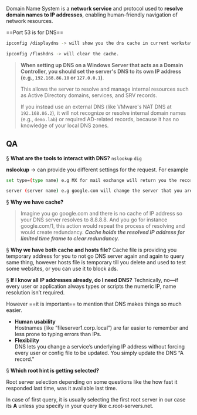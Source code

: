Domain Name System is a **network service** and protocol used to **resolve domain names to IP addresses**, enabling human-friendly navigation of network resources. 

==Port 53 is for DNS==

```bash
ipconfig /displaydns -> will show you the dns cache in current workstation.

ipconfig /flushdns -> will clear the cache.
```


> **When setting up DNS on a Windows Server that acts as a Domain Controller, you should set the server's DNS to its own IP address (e.g., `192.168.86.10` or `127.0.0.1`)**.
> 
> This allows the server to resolve and manage internal resources such as Active Directory domains, services, and SRV records.
> 
> If you instead use an external DNS (like VMware's NAT DNS at `192.168.86.2`), it will not recognize or resolve internal domain names (e.g., `demo.lab`) or required AD-related records, because it has no knowledge of your local DNS zones.


## QA


§ **What are the tools to interact with DNS?**
`nslookup`
`dig`


**nslookup** -> can provide you different settings for the request. For example
```bash
set type=(type name) e.g MX for mail exchange will return you the records about mail exchange.

server (server name) e.g google.com will change the server that you are doing dns query from.
```

§ **Why we have cache?**
>Imagine you go google.com and there is no cache of IP address so your DNS server resolves to 8.8.8.8.
  And you go for instance google.com/1, this action would repeat the process of resolving and would create redundancy.
  ***Cache holds the resolved IP address for limited time frame to clear redundancy.***


§ **Why we have both cache and hosts file?**
Cache file is providing you temporary address for you to not go DNS server again and again to query same thing, however hosts file is temporary till you delete and used to test some websites, or you can use it to block ads.

§ **If I know all IP addresses already, do I need DNS?**
    Technically, no—if every user or application always types or scripts the numeric IP, name resolution isn’t required. 

However ==it is important== to mention that DNS makes things so much easier.
- **Human usability**  
    Hostnames (like “fileserver1.corp.local”) are far easier to remember and less prone to typing errors than IPs.
- **Flexibility**  
    DNS lets you change a service’s underlying IP address without forcing every user or config file to be updated. You simply update the DNS “A record.”


§ **Which root hint is getting selected?**

Root server selection depending on some questions like the how fast it responded last time, was it available last time.

In case of first query, it is usually selecting the first root server in our case its **A** unless you specify in your query like c.root-servers.net.